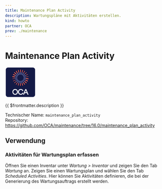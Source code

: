 ```yaml
---
title: Maintenance Plan Activity
description: Wartungspläne mit Aktivitäten erstellen.
kind: howto
partner: OCA
prev: ./maintenance
---
```


# Maintenance Plan Activity

![icon_oca_app](attachments/icon_oca_app.png)

{{ $frontmatter.description }}

Technischer Name: `maintenance_plan_activity`\
Repository: <https://github.com/OCA/maintenance/tree/16.0/maintenance_plan_activity>

## Verwendung

### Aktivitäten für Wartungsplan erfassen

Öffnen Sie einen Inventar unter _Wartung > Inventar_ und zeigen Sie den Tab _Wartung_ an. Zeigen Sie einen Wartungsplan und wählen Sie den Tab _Scheduled Activities_. Hier können Sie Aktivitäten definieren, die bei der Generierung des Wartungsauftrags erstellt werden.
